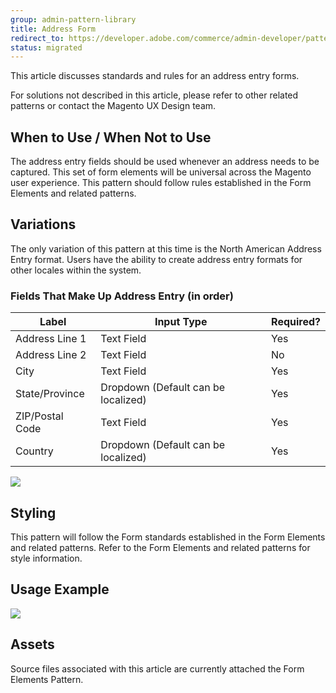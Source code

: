 ```yaml
---
group: admin-pattern-library
title: Address Form
redirect_to: https://developer.adobe.com/commerce/admin-developer/pattern-library/templates/address-form/
status: migrated
---
```

This article discusses standards and rules for an address entry forms.

For solutions not described in this article, please refer to other related patterns or contact the Magento UX Design team.

## When to Use / When Not to Use

The address entry fields should be used whenever an address needs to be captured. This set of form elements will be universal across the Magento user experience. This pattern should follow rules established in the Form Elements and related patterns.

## Variations

The only variation of this pattern at this time is the North American Address Entry format. Users have the ability to create address entry formats for other locales within the system.

### Fields That Make Up Address Entry (in order)

<table>
  <thead>
    <th>Label</th>
    <th>Input Type</th>
    <th>Required?</th>
  </thead>
  <tbody>
    <tr>
      <td>Address Line 1</td>
      <td>Text Field</td>
      <td>Yes</td>
    </tr>
    <tr>
      <td>Address Line 2</td>
      <td>Text Field</td>
      <td>No</td>
    </tr>
    <tr>
      <td>City</td>
      <td>Text Field</td>
      <td>Yes</td>
    </tr>
    <tr>
      <td>State/Province</td>
      <td>Dropdown (Default can be localized)</td>
      <td>Yes</td>
    </tr>
    <tr>
      <td>ZIP/Postal Code</td>
      <td>Text Field</td>
      <td>Yes</td>
    </tr>
    <tr>
      <td>Country</td>
      <td>Dropdown (Default can be localized)</td>
      <td>Yes</td>
    </tr>
  </tbody>
</table>

![](img/AddressForm_example01.jpg)

## Styling

This pattern will follow the Form standards established in the Form Elements and related patterns. Refer to the Form Elements and related patterns for style information.

## Usage Example

![](img/AddressForm_example02.jpg)

## Assets

Source files associated with this article are currently attached the Form Elements Pattern.
